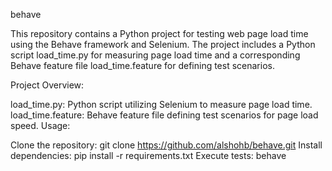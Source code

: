 behave

This repository contains a Python project for testing web page load time using the Behave framework and Selenium. The project includes a Python script load_time.py for measuring page load time and a corresponding Behave feature file load_time.feature for defining test scenarios.

Project Overview:

load_time.py: Python script utilizing Selenium to measure page load time.
load_time.feature: Behave feature file defining test scenarios for page load speed.
Usage:

Clone the repository: git clone https://github.com/alshohb/behave.git
Install dependencies: pip install -r requirements.txt
Execute tests: behave
